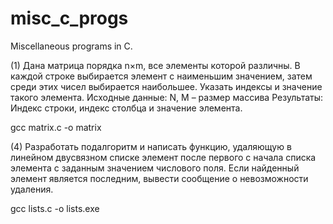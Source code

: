 # misc_c_progs
Miscellaneous programs in C.


(1) Дана матрица порядка n×m, все элементы которой различны. В каждой строке выбирается элемент с наименьшим значением, затем среди этих чисел выбирается наибольшее. Указать индексы и значение такого элемента.
Исходные данные: 
N, M – размер массива
Результаты:
Индекс строки, индекс столбца и значение элемента.

gcc matrix.c -o matrix

(4) Разработать подалгоритм и написать функцию, удаляющую в линейном двусвязном списке элемент после первого с начала списка элемента с заданным значением числового поля. Если найденный элемент является последним, вывести сообщение о невозможности удаления.

gcc lists.c -o lists.exe
